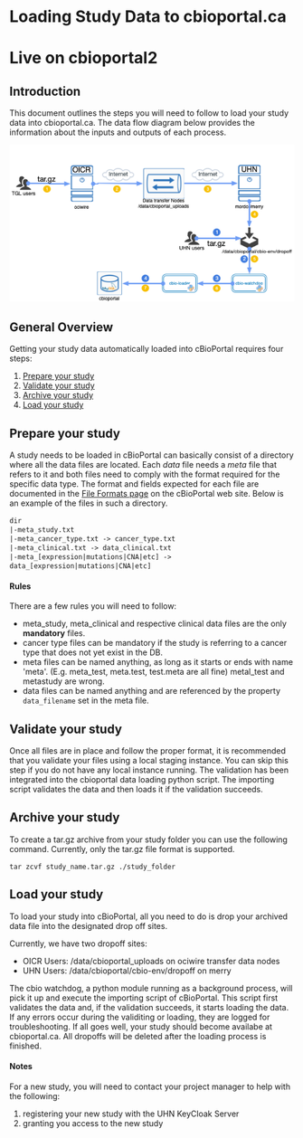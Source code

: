 # Loading Study Data to cbioportal.ca
# Live on cbioportal2

## Introduction
This document outlines the steps you will need to follow to load your study data into cbioportal.ca. The data flow diagram below provides the information about the inputs and outputs of each process.

![](cbioportal-auto-data-loading-workflow.png)

## General Overview
Getting your study data automatically loaded into cBioPortal requires four steps:

1. [Prepare your study](#prepare-your-study)
2. [Validate your study](#validate-your-study)
3. [Archive your study](#archive-your-study)
4. [Load your study](#load-your-study)

## Prepare your study 
A study needs to be loaded in cBioPortal can basically consist of a directory where all the data files are located. 
Each *data* file needs a *meta* file that refers to it and both files need to comply with the format required for the specific data type. The format and fields expected for each file are documented in the [File Formats page](https://docs.cbioportal.org/5.1-data-loading/data-loading/file-formats#introduction) on the cBioPortal web site. Below is an example of the files in such a directory.

```
dir
|-meta_study.txt
|-meta_cancer_type.txt -> cancer_type.txt
|-meta_clinical.txt -> data_clinical.txt
|-meta_[expression|mutations|CNA|etc] -> data_[expression|mutations|CNA|etc]
```
#### Rules
There are a few rules you will need to follow:
- meta_study, meta_clinical and respective clinical data files are the only **mandatory** files.
- cancer type files can be mandatory if the study is referring to a cancer type that does not yet exist in the DB.
- meta files can be named anything, as long as it starts or ends with name 'meta'. (E.g. meta_test, meta.test, test.meta are all fine) metal_test and metastudy are wrong.
- data files can be named anything and are referenced by the property `data_filename` set in the meta file. 

## Validate your study
Once all files are in place and follow the proper format, it is recommended that you validate your files using a local staging instance. You can skip this step if you do not have any local instance running. The validation has been integrated into the cbioportal data loading python script. 
The importing script validates the data and then loads it if the validation succeeds. 

## Archive your study
To create a tar.gz archive from your study folder you can use the following command. Currently, only the tar.gz file format is supported.
```
tar zcvf study_name.tar.gz ./study_folder
```

## Load your study
To load your study into cBioPortal, all you need to do is drop your archived data file into the designated drop off sites. 

Currently, we have two dropoff sites:
- OICR Users: /data/cbioportal_uploads on ociwire transfer data nodes
- UHN Users: /data/cbioportal/cbio-env/dropoff on merry

The cbio watchdog, a python module running as a background process, will pick it up and execute the importing script of cBioPortal. This script first validates the data and, if the validation succeeds, it starts loading the data. If any errors occur during the validiting or loading, they are logged for troubleshooting. If all goes well, your study should become availabe at cbioportal.ca. All dropoffs will be deleted after the loading process is finished.
#### Notes
For a new study, you will need to contact your project manager to help with the following:
 1. registering your new study with the UHN KeyCloak Server 
 2. granting you access to the new study 
